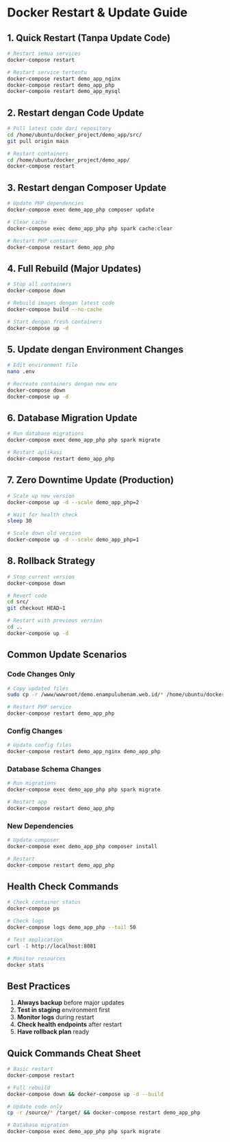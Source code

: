 # Docker Restart & Update Guide

## 1. Quick Restart (Tanpa Update Code)
```bash
# Restart semua services
docker-compose restart

# Restart service tertentu
docker-compose restart demo_app_nginx
docker-compose restart demo_app_php
docker-compose restart demo_app_mysql
```

## 2. Restart dengan Code Update
```bash
# Pull latest code dari repository
cd /home/ubuntu/docker_project/demo_app/src/
git pull origin main

# Restart containers
cd /home/ubuntu/docker_project/demo_app/
docker-compose restart
```

## 3. Restart dengan Composer Update
```bash
# Update PHP dependencies
docker-compose exec demo_app_php composer update

# Clear cache
docker-compose exec demo_app_php php spark cache:clear

# Restart PHP container
docker-compose restart demo_app_php
```

## 4. Full Rebuild (Major Updates)
```bash
# Stop all containers
docker-compose down

# Rebuild images dengan latest code
docker-compose build --no-cache

# Start dengan fresh containers
docker-compose up -d
```

## 5. Update dengan Environment Changes
```bash
# Edit environment file
nano .env

# Recreate containers dengan new env
docker-compose down
docker-compose up -d
```

## 6. Database Migration Update
```bash
# Run database migrations
docker-compose exec demo_app_php php spark migrate

# Restart aplikasi
docker-compose restart demo_app_php
```

## 7. Zero Downtime Update (Production)
```bash
# Scale up new version
docker-compose up -d --scale demo_app_php=2

# Wait for health check
sleep 30

# Scale down old version
docker-compose up -d --scale demo_app_php=1
```

## 8. Rollback Strategy
```bash
# Stop current version
docker-compose down

# Revert code
cd src/
git checkout HEAD~1

# Restart with previous version
cd ..
docker-compose up -d
```

## Common Update Scenarios

### Code Changes Only
```bash
# Copy updated files
sudo cp -r /www/wwwroot/demo.enampuluhenam.web.id/* /home/ubuntu/docker_project/demo_app/src/

# Restart PHP service
docker-compose restart demo_app_php
```

### Config Changes
```bash
# Update config files
docker-compose restart demo_app_nginx demo_app_php
```

### Database Schema Changes
```bash
# Run migrations
docker-compose exec demo_app_php php spark migrate

# Restart app
docker-compose restart demo_app_php
```

### New Dependencies
```bash
# Update composer
docker-compose exec demo_app_php composer install

# Restart
docker-compose restart demo_app_php
```

## Health Check Commands
```bash
# Check container status
docker-compose ps

# Check logs
docker-compose logs demo_app_php --tail 50

# Test application
curl -I http://localhost:8081

# Monitor resources
docker stats
```

## Best Practices

1. **Always backup** before major updates
2. **Test in staging** environment first  
3. **Monitor logs** during restart
4. **Check health endpoints** after restart
5. **Have rollback plan** ready

## Quick Commands Cheat Sheet
```bash
# Basic restart
docker-compose restart

# Full rebuild  
docker-compose down && docker-compose up -d --build

# Update code only
cp -r /source/* /target/ && docker-compose restart demo_app_php

# Database migration
docker-compose exec demo_app_php php spark migrate
```
